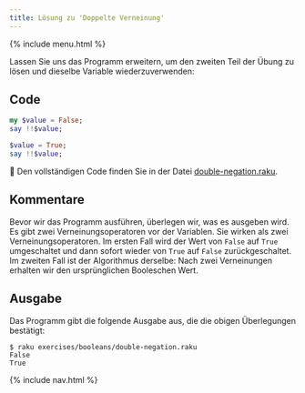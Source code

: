 ```yaml
---
title: Lösung zu 'Doppelte Verneinung'
---
```


{% include menu.html %}

Lassen Sie uns das Programm erweitern, um den zweiten Teil der Übung zu lösen und dieselbe Variable wiederzuverwenden:

## Code

```raku
my $value = False;
say !!$value;

$value = True;
say !!$value;
```

🦋 Den vollständigen Code finden Sie in der Datei [double-negation.raku](https://github.com/ash/raku-course/blob/master/exercises/booleans/double-negation.raku).

## Kommentare

Bevor wir das Programm ausführen, überlegen wir, was es ausgeben wird. Es gibt zwei Verneinungsoperatoren vor der Variablen. Sie wirken als zwei Verneinungsoperatoren. Im ersten Fall wird der Wert von `False` auf `True` umgeschaltet und dann sofort wieder von `True` auf `False` zurückgeschaltet. Im zweiten Fall ist der Algorithmus derselbe: Nach zwei Verneinungen erhalten wir den ursprünglichen Booleschen Wert.

## Ausgabe

Das Programm gibt die folgende Ausgabe aus, die die obigen Überlegungen bestätigt:

```console
$ raku exercises/booleans/double-negation.raku
False
True
```

{% include nav.html %}